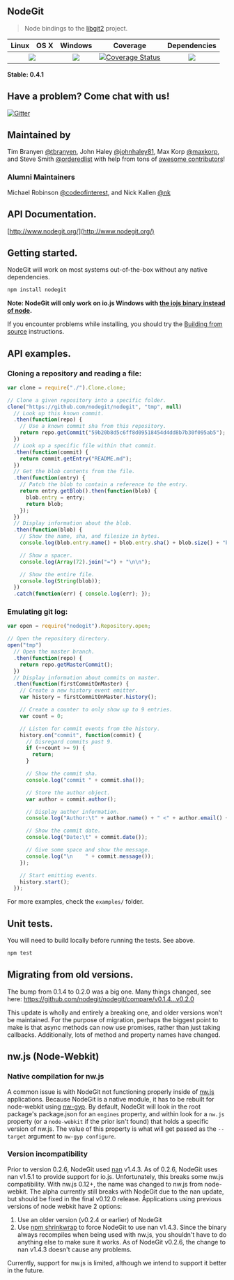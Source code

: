 NodeGit
-------

> Node bindings to the [libgit2](http://libgit2.github.com/) project.

<table>
  <thead>
    <tr>
      <th>Linux</th>
      <th>OS X</th>
      <th>Windows</th>
      <th>Coverage</th>
      <th>Dependencies</th>
    </tr>
  </thead>
  <tbody>
    <tr>
      <td colspan="2" align="center">
        <a href="https://travis-ci.org/nodegit/nodegit"><img src="https://travis-ci.org/nodegit/nodegit.svg"></a>
      </td>
      <td align="center">
        <a href="https://ci.appveyor.com/project/timbranyen/nodegit"><img src="https://ci.appveyor.com/api/projects/status/e5a5q75l9yfhnfv2?svg=true"></a>
      </td>
      <td align="center">
        <a href="https://coveralls.io/r/nodegit/nodegit"><img src="https://coveralls.io/repos/nodegit/nodegit/badge.svg" alt="Coverage Status"></a>
      </td>
      <td align="center">
        <a href="https://david-dm.org/nodegit/nodegit"><img src="https://david-dm.org/nodegit/nodegit.svg"></a>
      </td>
    </tr>
  </tbody>
</table>

**Stable: 0.4.1**

## Have a problem? Come chat with us! ##

[![Gitter](http://www.nodegit.org/img/gitterbadge.svg)](https://gitter.im/nodegit/nodegit)

## Maintained by ##
Tim Branyen [@tbranyen](http://twitter.com/tbranyen),
John Haley [@johnhaley81](http://twitter.com/johnhaley81),
Max Korp [@maxkorp](http://twitter.com/MaximilianoKorp), and
Steve Smith [@orderedlist](https://twitter.com/orderedlist) with help from tons of
[awesome contributors](https://github.com/nodegit/nodegit/contributors)!

### Alumni Maintainers ###
Michael Robinson [@codeofinterest](http://twitter.com/codeofinterest), and
Nick Kallen [@nk](http://twitter.com/nk)

## API Documentation. ##

[http://www.nodegit.org/](http://www.nodegit.org/)

## Getting started. ##

NodeGit will work on most systems out-of-the-box without any native
dependencies.

``` bash
npm install nodegit
```

**Note: NodeGit will only work on io.js Windows with [the iojs binary instead of node](https://github.com/rvagg/pangyp/issues/4).**

If you encounter problems while installing, you should try the [Building from
source](http://www.nodegit.org/guides/install/from-source/) instructions.

## API examples. ##

### Cloning a repository and reading a file: ###

``` javascript
var clone = require("./").Clone.clone;

// Clone a given repository into a specific folder.
clone("https://github.com/nodegit/nodegit", "tmp", null)
  // Look up this known commit.
  .then(function(repo) {
    // Use a known commit sha from this repository.
    return repo.getCommit("59b20b8d5c6ff8d09518454d4dd8b7b30f095ab5");
  })
  // Look up a specific file within that commit.
  .then(function(commit) {
    return commit.getEntry("README.md");
  })
  // Get the blob contents from the file.
  .then(function(entry) {
    // Patch the blob to contain a reference to the entry.
    return entry.getBlob().then(function(blob) {
      blob.entry = entry;
      return blob;
    });
  })
  // Display information about the blob.
  .then(function(blob) {
    // Show the name, sha, and filesize in bytes.
    console.log(blob.entry.name() + blob.entry.sha() + blob.size() + "b");

    // Show a spacer.
    console.log(Array(72).join("=") + "\n\n");

    // Show the entire file.
    console.log(String(blob));
  })
  .catch(function(err) { console.log(err); });

```

### Emulating git log: ###

``` javascript
var open = require("nodegit").Repository.open;

// Open the repository directory.
open("tmp")
  // Open the master branch.
  .then(function(repo) {
    return repo.getMasterCommit();
  })
  // Display information about commits on master.
  .then(function(firstCommitOnMaster) {
    // Create a new history event emitter.
    var history = firstCommitOnMaster.history();

    // Create a counter to only show up to 9 entries.
    var count = 0;

    // Listen for commit events from the history.
    history.on("commit", function(commit) {
      // Disregard commits past 9.
      if (++count >= 9) {
        return;
      }

      // Show the commit sha.
      console.log("commit " + commit.sha());

      // Store the author object.
      var author = commit.author();

      // Display author information.
      console.log("Author:\t" + author.name() + " <" + author.email() + ">");

      // Show the commit date.
      console.log("Date:\t" + commit.date());

      // Give some space and show the message.
      console.log("\n    " + commit.message());
    });

    // Start emitting events.
    history.start();
  });
```

For more examples, check the `examples/` folder.

## Unit tests. ##

You will need to build locally before running the tests.  See above.

``` bash
npm test
```

## Migrating from old versions. ##

The bump from 0.1.4 to 0.2.0 was a big one. Many things changed, see here:
https://github.com/nodegit/nodegit/compare/v0.1.4...v0.2.0

This update is wholly and entirely a breaking one, and older versions won't be
maintained. For the purpose of migration, perhaps the biggest point to make
is that async methods can now use promises, rather than just taking callbacks.
Additionally, lots of method and property names have changed.

## nw.js (Node-Webkit) ##

### Native compilation for nw.js ###
A common issue is with NodeGit not functioning properly inside of
[nw.js](http://github.com/nwjs/nw.js) applications. Because NodeGit
is a native module, it has to be rebuilt for node-webkit using
[nw-gyp](http://github.com/rogerwang/nw-gyp). By default, NodeGit will look
in the root package's package.json for an `engines` property, and within look
for a `nw.js` property (or a `node-webkit` if the prior isn't found) that holds
a specific version of nw.js. The value of this property is what will get passed
as the `--target` argument to `nw-gyp configure`.

### Version incompatibility ###
Prior to version 0.2.6, NodeGit used [nan](http://github.com/rvagg/nan) v1.4.3.
As of 0.2.6, NodeGit uses nan v1.5.1 to provide support for io.js. Unfortunately,
this breaks some nw.js compatibility. With nw.js 0.12+, the name was changed to
nw.js from node-webkit. The alpha currently still breaks with NodeGit due to the
nan update, but should be fixed in the final v0.12.0 release. Åpplications using
previous versions of node webkit have 2 options:
1) Use an older version (v0.2.4 or earlier) of NodeGit
2) Use [npm shrinkwrap](https://docs.npmjs.com/cli/shrinkwrap) to force NodeGit to
use nan v1.4.3. Since the binary always recompiles when being used with nw.js, you
shouldn't have to do anything else to make sure it works. As of NodeGit v0.2.6,
the change to nan v1.4.3 doesn't cause any problems.  

Currently, support for nw.js is limited, although we intend to support it better
in the future.

